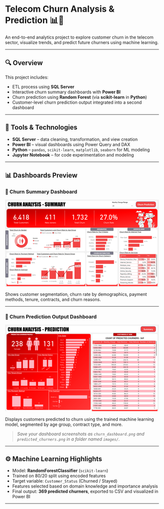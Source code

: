 # Telecom Churn Analysis & Prediction 📊🧠

An end-to-end analytics project to explore customer churn in the telecom sector, visualize trends, and predict future churners using machine learning.

---

## 🔍 Overview

This project includes:
- ETL process using **SQL Server**
- Interactive churn summary dashboards with **Power BI**
- Churn prediction using **Random Forest** (via **scikit-learn** in **Python**)
- Customer-level churn prediction output integrated into a second dashboard

---

## 🧰 Tools & Technologies

- **SQL Server** – data cleaning, transformation, and view creation  
- **Power BI** – visual dashboards using Power Query and DAX  
- **Python** – `pandas`, `scikit-learn`, `matplotlib`, `seaborn` for ML modeling  
- **Jupyter Notebook** – for code experimentation and modeling

---

## 📊 Dashboards Preview

### 📌 Churn Summary Dashboard

![Churn Summary Dashboard](images/churn_dashboard.png)

Shows customer segmentation, churn rate by demographics, payment methods, tenure, contracts, and churn reasons.

---

### 🔮 Churn Prediction Output Dashboard

![Churn Prediction Dashboard](images/predicted_churners.png)

Displays customers predicted to churn using the trained machine learning model, segmented by age group, contract type, and more.

> _Save your dashboard screenshots as `churn_dashboard.png` and `predicted_churners.png` in a folder named `images/`._

---

## ⚙️ Machine Learning Highlights

- Model: **RandomForestClassifier** (`scikit-learn`)
- Trained on 80/20 split using encoded features
- Target variable: `Customer_Status` (Churned / Stayed)
- Features selected based on domain knowledge and importance analysis
- Final output: **369 predicted churners**, exported to CSV and visualized in Power BI

---
